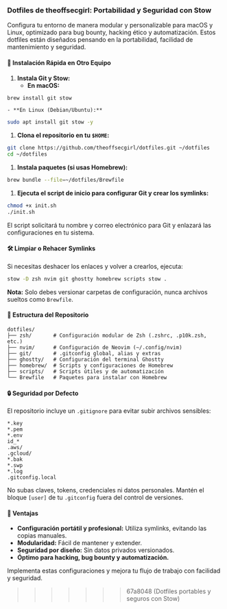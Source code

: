 ### Dotfiles de theoffsecgirl: Portabilidad y Seguridad con Stow

Configura tu entorno de manera modular y personalizable para macOS y Linux, optimizado para bug bounty, hacking ético y automatización. Estos dotfiles están diseñados pensando en la portabilidad, facilidad de mantenimiento y seguridad.

#### 🚀 Instalación Rápida en Otro Equipo

1. **Instala Git y Stow:**
    - **En macOS:**

```Bash
brew install git stow
```

    - **En Linux (Debian/Ubuntu):**

```Bash
sudo apt install git stow -y
```

1. **Clona el repositorio en tu `$HOME`:**

```Bash
git clone https://github.com/theoffsecgirl/dotfiles.git ~/dotfiles
cd ~/dotfiles
```

1. **Instala paquetes (si usas Homebrew):**

```Bash
brew bundle --file=~/dotfiles/Brewfile
```

1. **Ejecuta el script de inicio para configurar Git y crear los symlinks:**

```Bash
chmod +x init.sh
./init.sh
```

El script solicitará tu nombre y correo electrónico para Git y enlazará las configuraciones en tu sistema.

#### 🛠 Limpiar o Rehacer Symlinks

Si necesitas deshacer los enlaces y volver a crearlos, ejecuta:

```Bash
stow -D zsh nvim git ghostty homebrew scripts stow .
```

**Nota:** Solo debes versionar carpetas de configuración, nunca archivos sueltos como `Brewfile`.

#### 📁 Estructura del Repositorio

```other
dotfiles/
├── zsh/       # Configuración modular de Zsh (.zshrc, .p10k.zsh, etc.)
├── nvim/      # Configuración de Neovim (~/.config/nvim)
├── git/       # .gitconfig global, alias y extras
├── ghostty/   # Configuración del terminal Ghostty
├── homebrew/  # Scripts y configuraciones de Homebrew
├── scripts/   # Scripts útiles y de automatización
└── Brewfile   # Paquetes para instalar con Homebrew
```

#### 🔒 Seguridad por Defecto

El repositorio incluye un `.gitignore` para evitar subir archivos sensibles:

```other
*.key
*.pem
*.env
id_*
.aws/
.gcloud/
*.bak
*.swp
*.log
.gitconfig.local
```

No subas claves, tokens, credenciales ni datos personales. Mantén el bloque `[user]` de tu `.gitconfig` fuera del control de versiones.

#### 🦾 Ventajas

- **Configuración portátil y profesional:** Utiliza symlinks, evitando las copias manuales.
- **Modularidad:** Fácil de mantener y extender.
- **Seguridad por diseño:** Sin datos privados versionados.
- **Óptimo para hacking, bug bounty y automatización.**

Implementa estas configuraciones y mejora tu flujo de trabajo con facilidad y seguridad.
>>>>>>> 67a8048 (Dotfiles portables y seguros con Stow)
